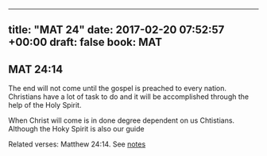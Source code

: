 
---
title: "MAT 24"
date: 2017-02-20 07:52:57 +00:00
draft: false
book: MAT
---

## MAT 24:14

The end will not come until the gospel is preached to every nation. Christians have a lot of task to do and it will be accomplished through the help of the Holy Spirit.

When Christ will come is in done degree dependent on us Chtistians. Although the Hoky Spirit is also our guide

Related verses: Matthew 24:14. See [notes](https://my.bible.com/notes/2574641440836280859)

